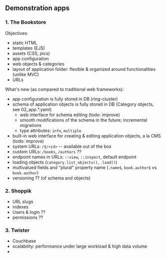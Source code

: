 ## Demonstration apps

### 1. The Bookstore

Objectives:
- static HTML
- templates (EJS)
- assets (CSS, pics)
- app configuration
- web objects & categories
- layout of application folder: flexible & organized around functionalities (unlike MVC)
- URLs

What's new (as compared to traditional web frameworks):
- app configuration is fully stored in DB (ring-cluster)
- schema of application objects is fully stored in DB (Category objects, see 02_app.*.yaml)
  - web interface for schema editing (todo: improve)
  - smooth modifications of the schema in the future; incremental migrations
  - type attributes: `info`, `multiple`
- built-in web interface for creating & editing application objects, a la CMS (todo: improve)
- system URLs: `/$/<id>` -- available out of the box
- custom URLs: `/books`, `/authors` ??
- endpoint names in URLs: `::view`, `::inspect`, default endpoint
- loading objects (`category.list_objects()`, `.load()`)
- multivalued fields and "plural" property name (`.name$`, `book.author$` vs `book.author`)
- versioning ?? (of schema and objects)


### 2. Shoppik

- URL slugs
- indexes
- Users & login ??
- permissions ??


### 3. Twister

- Couchbase
- scalability: performance under large workload & high data volume
- 